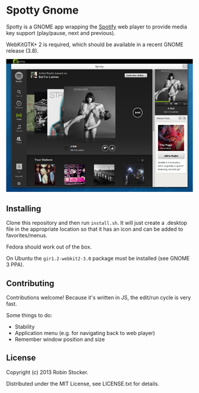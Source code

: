 Spotty Gnome
============

Spotty is a GNOME app wrapping the [Spotify][spotify] web player to
provide media key support (play/pause, next and previous).

WebKitGTK+ 2 is required, which should be available in a recent GNOME
release (3.8).

![Screenshot](img/screenshot.jpg)

Installing
----------

Clone this repository and then run `install.sh`. It will just create a .desktop
file in the appropriate location so that it has an icon and can be added to
favorites/menus.

Fedora should work out of the box.

On Ubuntu the `gir1.2-webkit2-3.0` package must be installed (see GNOME 3 PPA).

Contributing
------------

Contributions welcome! Because it's written in JS, the edit/run cycle is
very fast.

Some things to do:

* Stability
* Application menu (e.g. for navigating back to web player)
* Remember window position and size

License
-------

Copyright (c) 2013 Robin Stocker.

Distributed under the MIT License, see LICENSE.txt for details.


[spotify]: https://www.spotify.com/

